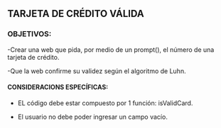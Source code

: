 ## TARJETA DE CRÉDITO VÁLIDA

### OBJETIVOS:

-Crear una web que pida, por medio de un prompt(), el número de una tarjeta de crédito.

-Que la web confirme su validez según el algoritmo de Luhn.

#### CONSIDERACIONS ESPECÍFICAS:

- EL código debe estar compuesto por 1 función: isValidCard.

- El usuario no debe poder ingresar un campo vacío.
